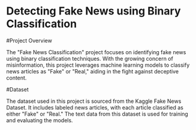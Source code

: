 # Detecting Fake News using Binary Classification

#Project Overview

The "Fake News Classification" project focuses on identifying fake news using binary classification techniques. With the growing concern of misinformation, this project leverages machine learning models to classify news articles as "Fake" or "Real," aiding in the fight against deceptive content.

#Dataset

The dataset used in this project is sourced from the Kaggle Fake News Dataset. It includes labeled news articles, with each article classified as either "Fake" or "Real." The text data from this dataset is used for training and evaluating the models.
